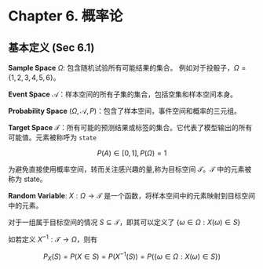 # Chapter 6. 概率论

## 基本定义 (Sec 6.1)

**Sample Space** $\Omega$: 包含随机试验所有可能结果的集合。
例如对于投骰子，$\Omega = \{1, 2, 3, 4, 5, 6\}$。

**Event Space** $\mathcal{A}$：样本空间的所有子集的集合，包括空集和样本空间本身。

**Probability Space** $(\Omega, \mathcal{A}, P)$：包含了样本空间，事件空间和概率的三元组。



**Target Space** $\mathcal{T}$：所有可能的预测结果或标签的集合。它代表了模型输出的所有可能值。元素被称呼为 `state`

$$
P(A)\in [0, 1], P(\Omega) = 1
$$

为避免直接使用概率空间，转而关注感兴趣的量,称为目标空间 $\mathcal{T}$。$\mathcal{T}$ 中的元素被称为 state。

**Random Variable**: $X: \Omega \rightarrow \mathcal{T}$ 是一个函数，将样本空间中的元素映射到目标空间中的元素。

对于一组属于目标空间的情况 $S\subseteq \mathcal{T}$，即其可以定义了 $\{\omega \in \Omega: X(\omega)\in S\}$

如若定义 $X^{-1}: \mathcal{T} \to \Omega$，则有

$$
P_X(S) = P(X \in S) = P(X^{-1}(S)) = P(\{\omega \in \Omega: X(\omega)\in S\})
$$